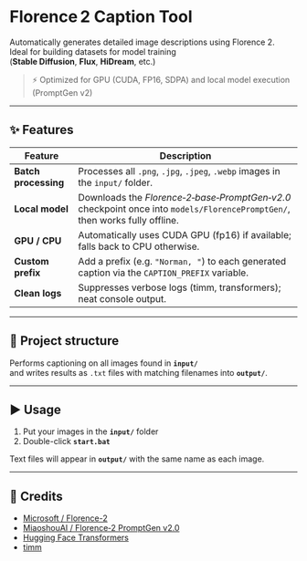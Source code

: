 # Florence 2 Caption Tool

Automatically generates detailed image descriptions using Florence 2.  
Ideal for building datasets for model training  
(**Stable Diffusion**, **Flux**, **HiDream**, etc.)

> ⚡ Optimized for GPU (CUDA, FP16, SDPA) and local model execution (PromptGen v2)

---

## ✨ Features

| Feature | Description |
|---------|-------------|
| **Batch processing** | Processes all `.png`, `.jpg`, `.jpeg`, `.webp` images in the `input/` folder. |
| **Local model** | Downloads the *Florence‑2‑base‑PromptGen‑v2.0* checkpoint once into `models/FlorencePromptGen/`, then works fully offline. |
| **GPU / CPU** | Automatically uses CUDA GPU (fp16) if available; falls back to CPU otherwise. |
| **Custom prefix** | Add a prefix (e.g. `"Norman, "`) to each generated caption via the `CAPTION_PREFIX` variable. |
| **Clean logs** | Suppresses verbose logs (timm, transformers); neat console output. |

---

## 📂 Project structure

Performs captioning on all images found in **`input/`**  
and writes results as `.txt` files with matching filenames into **`output/`**.



---

## ▶️ Usage

1. Put your images in the **`input/`** folder  
2. Double-click **`start.bat`**

Text files will appear in **`output/`** with the same name as each image.

---

## 🙏 Credits

- [Microsoft / Florence-2](https://huggingface.co/microsoft)
- [MiaoshouAI / Florence‑2 PromptGen v2.0](https://huggingface.co/MiaoshouAI/Florence-2-base-PromptGen-v2.0)
- [Hugging Face Transformers](https://github.com/huggingface/transformers)
- [timm](https://github.com/huggingface/pytorch-image-models)